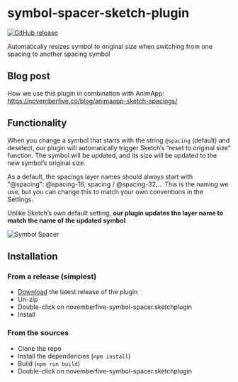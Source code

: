 symbol-spacer-sketch-plugin
=========
[![GitHub release](https://badge.fury.io/gh/novemberfiveco%2Fsymbol-spacer-sketch-plugin.svg?maxAge=3600)](https://github.com/novemberfiveco/symbol-spacer-sketch-plugin/releases)

Automatically resizes symbol to original size when switching from one spacing to another spacing symbol

## Blog post
How we use this plugin in combination with AnimApp: 
https://novemberfive.co/blog/animaapp-sketch-spacings/

## Functionality
When you change a symbol that starts with the string `@spacing` (default) and deselect, our plugin will automatically trigger Sketch’s “reset to original size” function. The symbol will be updated, and its size will be updated to the new symbol’s original size.
 
As a default, the spacings layer names should always start with "@spacing": @spacing-16, spacing / @spacing-32,... This is the naming we use, but you can change this to match your own conventions in the Settings.
 
Unlike Sketch’s own default setting, **our plugin updates the layer name to match the name of the updated symbol**.

![Symbol Spacer](https://raw.githubusercontent.com/novemberfiveco/symbol-spacer-sketch-plugin/master/src/images/spacing-plugin.gif)

## Installation

### From a release (simplest)

* [Download](https://github.com/novemberfiveco/symbol-spacer-sketch-plugin/releases/latest) the latest release of the plugin
* Un-zip
* Double-click on novemberfive-symbol-spacer.sketchplugin
* Install

### From the sources

* Clone the repo
* Install the dependencies (`npm install`)
* Build (`npm run build`)
* Double-click on novemberfive-symbol-spacer.sketchplugin
